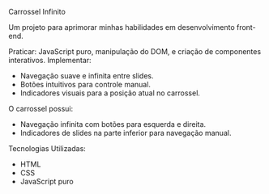 Carrossel Infinito

Um projeto para aprimorar minhas habilidades em desenvolvimento front-end.

Praticar: JavaScript puro, manipulação do DOM, e criação de componentes interativos.
Implementar:
- Navegação suave e infinita entre slides.
- Botões intuitivos para controle manual.
- Indicadores visuais para a posição atual no carrossel.

O carrossel possui:

- Navegação infinita com botões para esquerda e direita.
- Indicadores de slides na parte inferior para navegação manual.

Tecnologias Utilizadas:

- HTML
- CSS
- JavaScript puro
